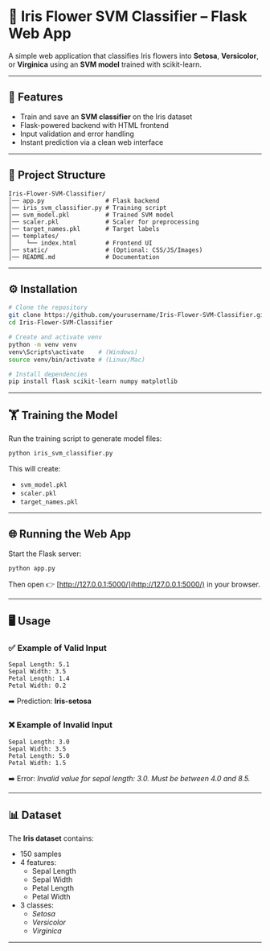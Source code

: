 # 🌸 Iris Flower SVM Classifier – Flask Web App  

A simple web application that classifies Iris flowers into **Setosa**, **Versicolor**, or **Virginica** using an **SVM model** trained with scikit-learn.  

---

## 🚀 Features
- Train and save an **SVM classifier** on the Iris dataset  
- Flask-powered backend with HTML frontend  
- Input validation and error handling  
- Instant prediction via a clean web interface  

---

## 📂 Project Structure
```
Iris-Flower-SVM-Classifier/
│── app.py                 # Flask backend
│── iris_svm_classifier.py # Training script
│── svm_model.pkl          # Trained SVM model
│── scaler.pkl             # Scaler for preprocessing
│── target_names.pkl       # Target labels
│── templates/
│    └── index.html        # Frontend UI
│── static/                # (Optional: CSS/JS/Images)
│── README.md              # Documentation
```

---

## ⚙️ Installation

```bash
# Clone the repository
git clone https://github.com/yourusername/Iris-Flower-SVM-Classifier.git
cd Iris-Flower-SVM-Classifier

# Create and activate venv
python -m venv venv
venv\Scripts\activate    # (Windows)
source venv/bin/activate # (Linux/Mac)

# Install dependencies
pip install flask scikit-learn numpy matplotlib
```

---

## 🏋️ Training the Model
Run the training script to generate model files:

```bash
python iris_svm_classifier.py
```

This will create:
- `svm_model.pkl`
- `scaler.pkl`
- `target_names.pkl`

---

## 🌐 Running the Web App
Start the Flask server:

```bash
python app.py
```

Then open 👉 [http://127.0.0.1:5000/](http://127.0.0.1:5000/) in your browser.  

---

## 🖥️ Usage

### ✅ Example of Valid Input
```
Sepal Length: 5.1
Sepal Width: 3.5
Petal Length: 1.4
Petal Width: 0.2
```
➡️ Prediction: **Iris-setosa**

### ❌ Example of Invalid Input
```
Sepal Length: 3.0
Sepal Width: 3.5
Petal Length: 5.0
Petal Width: 1.5
```
➡️ Error: *Invalid value for sepal length: 3.0. Must be between 4.0 and 8.5.*

---

## 📊 Dataset
The **Iris dataset** contains:
- 150 samples
- 4 features:
  - Sepal Length
  - Sepal Width
  - Petal Length
  - Petal Width
- 3 classes:
  - *Setosa*
  - *Versicolor*
  - *Virginica*

---



